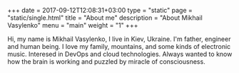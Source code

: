 +++
date = 2017-09-12T12:08:31+03:00
type = "static"
page = "static/single.html"
title = "About me"
description = "About Mikhail Vasylenko"
menu = "main"
weight = "1"
+++

Hi, my name is Mikhail Vasylenko, I live in Kiev, Ukraine.
I'm father, engineer and human being. I love my family, mountains, and some kinds of electronic music.
Interesed in DevOps and cloud technologies. Always wanted to know how the brain is working and puzzled by miracle of consciousness.
